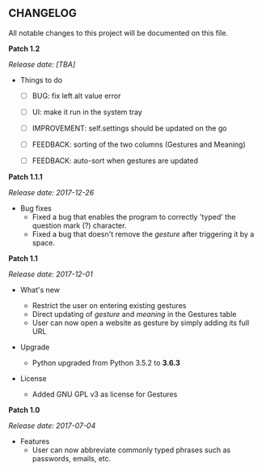 CHANGELOG
---------
All notable changes to this project will be documented on this file.

**Patch 1.2**

_Release date: [TBA]_

* Things to do
    - [ ] BUG: fix left alt value error
    - [ ] UI: make it run in the system tray
    - [ ] IMPROVEMENT: self.settings should be updated on the go
    - [ ] FEEDBACK: sorting of the two columns (Gestures and Meaning)
    - [ ] FEEDBACK: auto-sort when gestures are updated 


**Patch 1.1.1**

_Release date: 2017-12-26_

* Bug fixes
    * Fixed a bug that enables the program to correctly 'typed' the question mark (?) character.
    * Fixed a bug that doesn't remove the _gesture_ after triggering it by a space.


**Patch 1.1**

_Release date: 2017-12-01_

* What's new
    * Restrict the user on entering existing gestures
    * Direct updating of _gesture_ and _meaning_ in the Gestures table
    * User can now open a website as gesture by simply adding its full URL 

* Upgrade
    * Python upgraded from Python 3.5.2 to **3.6.3**

* License
    * Added GNU GPL v3 as license for Gestures


**Patch 1.0**

_Release date: 2017-07-04_

* Features
    * User can now abbreviate commonly typed phrases such as passwords, emails, etc.
